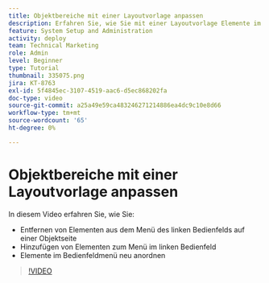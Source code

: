 ```yaml
---
title: Objektbereiche mit einer Layoutvorlage anpassen
description: Erfahren Sie, wie Sie mit einer Layoutvorlage Elemente im Menü des linken Bedienfelds hinzufügen, entfernen und neu anordnen können in [!DNL  Workfront].
feature: System Setup and Administration
activity: deploy
team: Technical Marketing
role: Admin
level: Beginner
type: Tutorial
thumbnail: 335075.png
jira: KT-8763
exl-id: 5f4845ec-3107-4519-aac6-d5ec868202fa
doc-type: video
source-git-commit: a25a49e59ca483246271214886ea4dc9c10e8d66
workflow-type: tm+mt
source-wordcount: '65'
ht-degree: 0%

---
```


# Objektbereiche mit einer Layoutvorlage anpassen

In diesem Video erfahren Sie, wie Sie:

* Entfernen von Elementen aus dem Menü des linken Bedienfelds auf einer Objektseite
* Hinzufügen von Elementen zum Menü im linken Bedienfeld
* Elemente im Bedienfeldmenü neu anordnen

>[!VIDEO](https://video.tv.adobe.com/v/335075/?quality=12&learn=on)
